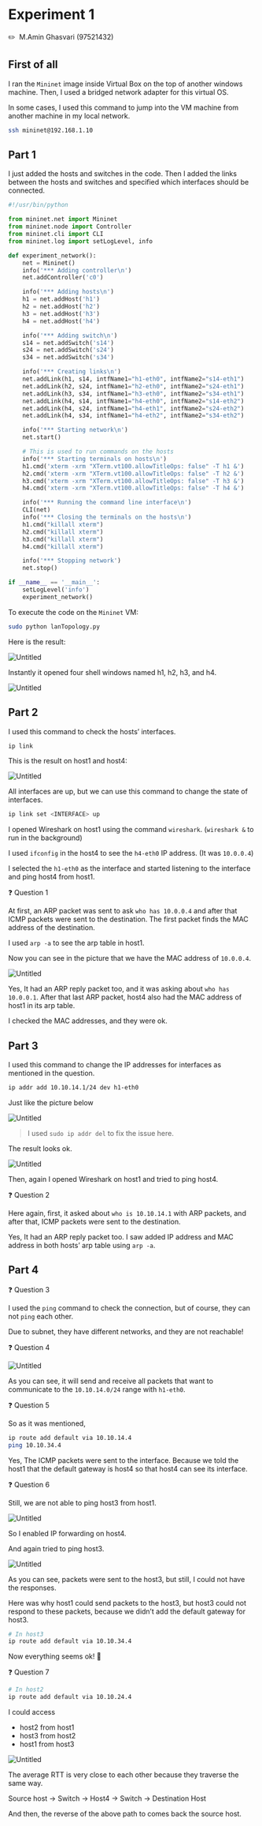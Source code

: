 # Experiment 1

✏️  M.Amin Ghasvari  (97521432)

## First of all

I ran the `Mininet` image inside Virtual Box on the top of another windows machine. Then, I used a bridged network adapter for this virtual OS. 

In some cases, I used this command to jump into the VM machine from another machine in my local network.

```bash
ssh mininet@192.168.1.10
```

## Part 1

I just added the hosts and switches in the code. Then I added the links between the hosts and switches and specified which interfaces should be connected.

```python
#!/usr/bin/python

from mininet.net import Mininet
from mininet.node import Controller
from mininet.cli import CLI
from mininet.log import setLogLevel, info

def experiment_network():
    net = Mininet()
    info('*** Adding controller\n')
    net.addController('c0')

    info('*** Adding hosts\n')
    h1 = net.addHost('h1')
    h2 = net.addHost('h2')
    h3 = net.addHost('h3')
    h4 = net.addHost('h4')

    info('*** Adding switch\n')
    s14 = net.addSwitch('s14')
    s24 = net.addSwitch('s24')
    s34 = net.addSwitch('s34')

    info('*** Creating links\n')
    net.addLink(h1, s14, intfName1="h1-eth0", intfName2="s14-eth1")
    net.addLink(h2, s24, intfName1="h2-eth0", intfName2="s24-eth1")
    net.addLink(h3, s34, intfName1="h3-eth0", intfName2="s34-eth1")
    net.addLink(h4, s14, intfName1="h4-eth0", intfName2="s14-eth2")
    net.addLink(h4, s24, intfName1="h4-eth1", intfName2="s24-eth2")
    net.addLink(h4, s34, intfName1="h4-eth2", intfName2="s34-eth2")

    info('*** Starting network\n')
    net.start()

    # This is used to run commands on the hosts
    info('*** Starting terminals on hosts\n')
    h1.cmd('xterm -xrm "XTerm.vt100.allowTitleOps: false" -T h1 &')
    h2.cmd('xterm -xrm "XTerm.vt100.allowTitleOps: false" -T h2 &')
    h3.cmd('xterm -xrm "XTerm.vt100.allowTitleOps: false" -T h3 &')
    h4.cmd('xterm -xrm "XTerm.vt100.allowTitleOps: false" -T h4 &')

    info('*** Running the command line interface\n')
    CLI(net)
    info('*** Closing the terminals on the hosts\n')
    h1.cmd("killall xterm")
    h2.cmd("killall xterm")
    h3.cmd("killall xterm")
    h4.cmd("killall xterm")

    info('*** Stopping network')
    net.stop()

if __name__ == '__main__':
    setLogLevel('info')
    experiment_network()
```

To execute the code on the `Mininet` VM:

```bash
sudo python lanTopology.py
```

Here is the result:

![Untitled](Experiment%20fe745/Untitled.jpeg)

Instantly it opened four shell windows named h1, h2, h3, and h4.

![Untitled](Experiment%20fe745/Untitled%201.jpeg)

## Part 2

I used this command to check the hosts’ interfaces.

```bash
ip link
```

This is the result on host1 and host4:

![Untitled](Experiment%20fe745/Untitled%202.jpeg)

All interfaces are up, but we can use this command to change the state of interfaces.

```bash
ip link set <INTERFACE> up
```

I opened Wireshark on host1 using the command `wireshark`. (`wireshark &` to run in the background)

I used `ifconfig` in the host4 to see the `h4-eth0` IP address. (It was `10.0.0.4`)

I selected the `h1-eth0` as the interface and started listening to the interface and ping host4 from host1.

❓ Question 1

At first, an ARP packet was sent to ask `who has 10.0.0.4` and after that ICMP packets were sent to the destination. The first packet finds the MAC address of the destination.

I used `arp -a` to see the arp table in host1.

Now you can see in the picture that we have the MAC address of `10.0.0.4`.

![Untitled](Experiment%20fe745/Untitled%203.jpeg)

Yes, It had an ARP reply packet too, and it was asking about `who has 10.0.0.1`. After that last ARP packet, host4 also had the MAC address of host1 in its arp table.

I checked the MAC addresses, and they were ok. 

## Part 3

I used this command to change the IP addresses for interfaces as mentioned in the question.

```bash
ip addr add 10.10.14.1/24 dev h1-eth0
```

Just like the picture below

![Untitled](Experiment%20fe745/Untitled%204.jpeg)

> I used `sudo ip addr del` to fix the issue here.
> 

The result looks ok.

![Untitled](Experiment%20fe745/Untitled%205.jpeg)

Then, again I opened Wireshark on host1 and tried to ping host4.

❓ Question 2

Here again, first, it asked about `who is 10.10.14.1` with ARP packets, and after that, ICMP packets were sent to the destination. 

Yes, It had an ARP reply packet too. I saw added IP address and MAC address in both hosts’ arp table using `arp -a`.

## Part 4

❓ Question 3

I used the `ping` command to check the connection, but of course, they can not `ping` each other.

Due to subnet, they have different networks, and they are not reachable!

❓ Question 4

![Untitled](Experiment%20fe745/Untitled.png)

As you can see, it will send and receive all packets that want to communicate to the `10.10.14.0/24` range with `h1-eth0`.

❓ Question 5

So as it was mentioned,

```bash
ip route add default via 10.10.14.4
ping 10.10.34.4
```

Yes, The ICMP packets were sent to the interface. Because we told the host1 that the default gateway is host4 so that host4 can see its interface.

❓ Question 6

Still, we are not able to ping host3 from host1.

![Untitled](Experiment%20fe745/Untitled%206.jpeg)

So I enabled IP forwarding on host4.

And again tried to ping host3.

![Untitled](Experiment%20fe745/Untitled%207.jpeg)

As you can see, packets were sent to the host3, but still, I could not have the responses.

Here was why host1 could send packets to the host3, but host3 could not respond to these packets, because we didn’t add the default gateway for host3.

```bash
# In host3
ip route add default via 10.10.34.4
```

Now everything seems ok!  🎉

❓ Question 7

```bash
# In host2
ip route add default via 10.10.24.4
```

I could access

- host2 from host1
- host3 from host2
- host1 from host3

![Untitled](Experiment%20fe745/Untitled%208.jpeg)

The average RTT is very close to each other because they traverse the same way.

Source host → Switch → Host4 → Switch → Destination Host

And then, the reverse of the above path to comes back the source host.
